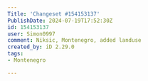 ```yaml
---
Title: 'Changeset #154153137'
PublishDate: 2024-07-19T17:52:30Z
id: 154153137
user: Simon0997
comment: Niksic, Montenegro, added landuse
created_by: iD 2.29.0
tags:
- Montenegro

---
```

